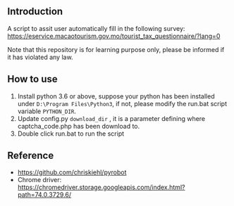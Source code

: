 ## Introduction
A script to assit user automatically fill in the following survey:
https://eservice.macaotourism.gov.mo/tourist_tax_questionnaire/?lang=0

Note that this repository is for learning purpose only, please be informed if it has violated any law.

## How to use
1. Install python 3.6 or above, suppose your python has been installed under ``D:\Program Files\Python3``, if not, please modify the run.bat script variable ``PYTHON_DIR``.
2. Update config.py ``download_dir`` , it is a parameter defining where captcha_code.php has been download to.
3. Double click run.bat to run the script


## Reference
- https://github.com/chriskiehl/pyrobot
- Chrome driver: https://chromedriver.storage.googleapis.com/index.html?path=74.0.3729.6/
